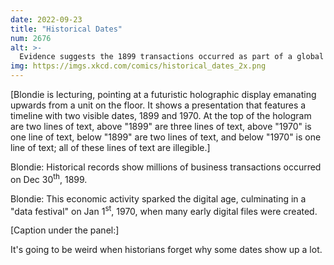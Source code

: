 ```yaml
---
date: 2022-09-23
title: "Historical Dates"
num: 2676
alt: >-
  Evidence suggests the 1899 transactions occurred as part of a global event centered around a deity associated with the lotus flower.
img: https://imgs.xkcd.com/comics/historical_dates_2x.png
---
```

[Blondie is lecturing, pointing at a futuristic holographic display emanating upwards from a unit on the floor. It shows a presentation that features a timeline with two visible dates, 1899 and 1970. At the top of the hologram are two lines of text, above "1899" are three lines of text, above "1970" is one line of text, below "1899" are two lines of text, and below "1970" is one line of text; all of these lines of text are illegible.]

Blondie: Historical records show millions of business transactions occurred on Dec 30<sup>th</sup>, 1899.

Blondie: This economic activity sparked the digital age, culminating in a "data festival" on Jan 1<sup>st</sup>, 1970, when many early digital files were created.

[Caption under the panel:]

It's going to be weird when historians forget why some dates show up a lot.